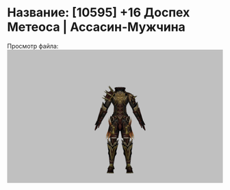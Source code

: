 # Название: [10595] +16 Доспех Метеоса | Ассасин-Мужчина

Просмотр файла:
![p060030.png](p060030.png)